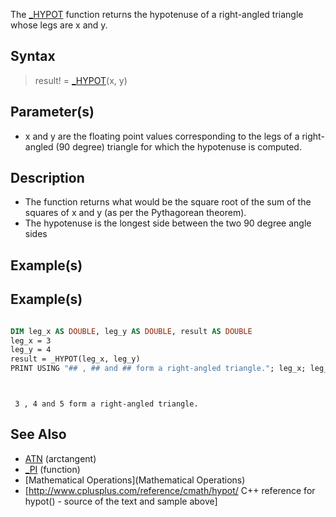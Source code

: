The [_HYPOT](_HYPOT) function returns the hypotenuse of a right-angled triangle whose legs are x and y.


## Syntax

>  result! = [_HYPOT](_HYPOT)(x, y)


## Parameter(s)

* x and y are the floating point values corresponding to the legs of a right-angled (90 degree) triangle for which the hypotenuse is computed.


## Description

* The function returns what would be the square root of the sum of the squares of x and y (as per the Pythagorean theorem).
* The hypotenuse is the longest side between the two 90 degree angle sides


## Example(s)

## Example(s)


```vb

DIM leg_x AS DOUBLE, leg_y AS DOUBLE, result AS DOUBLE
leg_x = 3
leg_y = 4
result = _HYPOT(leg_x, leg_y)
PRINT USING "## , ## and ## form a right-angled triangle."; leg_x; leg_y; result

```


```text


 3 , 4 and 5 form a right-angled triangle.

```



## See Also

* [ATN](ATN) (arctangent)
* [_PI](_PI) (function)
* [Mathematical Operations](Mathematical Operations)
* [http://www.cplusplus.com/reference/cmath/hypot/ C++ reference for hypot() - source of the text and sample above]




